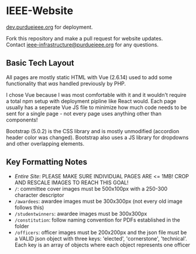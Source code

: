 # IEEE-Website  

[dev.purdueieee.org](https://dev.purdueieee.org) for deployment.

Fork this repository and make a pull request for website updates.  
Contact ieee-infrastructure@purdueieee.org for any questions.

## Basic Tech Layout

All pages are mostly static HTML with Vue (2.6.14) used to add some functionality that *was* handled previously by PHP.

I chose Vue because I was most comfortable with it and it wouldn't require a total npm setup with deployment pipline like React would. Each page usually has a seperate Vue JS file to minimize how much code needs to be sent for a single page - not every page uses anything other than components!

Bootstrap (5.0.2) is the CSS library and is mostly unmodified (accordion header color was changed). Bootstrap also uses a JS library for dropdowns and other overlapping elements.

## Key Formatting Notes

* _Entire Site_: PLEASE MAKE SURE INDIVIDUAL PAGES ARE <= 1MB! CROP AND RESCALE IMAGES TO REACH THIS GOAL!
* `/`: committee cover images must be 500x100px with a 250-300 character descriptor
* `/awardees`: awardee images must be 300x300px (not every old image follows this)
* `/studentwinners`: awardee images must be 300x300px
* `/constitution`: follow naming convention for PDFs established in the folder
* `/officers`: officer images must be 200x200px and the json file must be a VALID json object with three keys: 'elected', 'cornerstone', 'technical'. Each key is an array of objects where each object represents one officer
